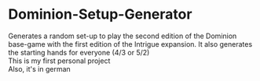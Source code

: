 # Dominion-Setup-Generator
Generates a random set-up to play the second edition of the Dominion base-game with the first edition of the Intrigue expansion.
It also generates the starting hands for everyone (4/3 or 5/2)  
This is my first personal project  
Also, it's in german  
